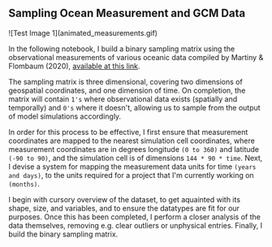<h2> Sampling Ocean Measurement and GCM Data </h2>
![Test Image 1](animated_measurements.gif)

In the following notebook, I build a binary sampling matrix using the observational measurements of various oceanic data compiled by Martiny & Flombaum (2020), [available at this link](https://www.bco-dmo.org/dataset/793451). 

The sampling matrix is three dimensional, covering two dimensions of geospatial coordinates, and one dimension of time. On completion, the matrix will contain ```1's``` where observational data exists (spatially and temporally) and ```0's``` where it doesn't, allowing us to sample from the output of model simulations accordingly. 

In order for this process to be effective, I first ensure that measurement coordinates are mapped to the nearest simulation cell coordinates, where measurement coordinates are in degrees longitude ```(0 to 360)``` and latitude ```(-90 to 90)```, and the simulation cell is of dimensions ```144 * 90 * time```. Next, I devise a system for mapping the measurement data units for time ```(years and days)```, to the units required for a project that I'm currently working on ```(months)```.

I begin with cursory overview of the dataset, to get aquainted with its shape, size, and variables, and to ensure the datatypes are fit for our purposes. Once this has been completed, I perform a closer analysis of the data themselves, removing e.g. clear outliers or unphysical entries. Finally, I build the binary sampling matrix. 

